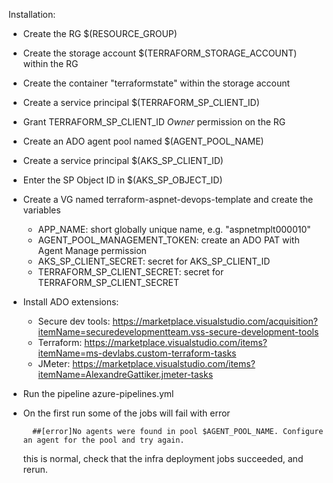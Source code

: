 Installation:

- Create the RG $(RESOURCE_GROUP)
- Create the storage account $(TERRAFORM_STORAGE_ACCOUNT) within the RG
- Create the container "terraformstate" within the storage account
- Create a service principal $(TERRAFORM_SP_CLIENT_ID)
- Grant TERRAFORM_SP_CLIENT_ID *Owner* permission on the RG
- Create an ADO agent pool named $(AGENT_POOL_NAME)
- Create a service principal $(AKS_SP_CLIENT_ID)
- Enter the SP Object ID in $(AKS_SP_OBJECT_ID)
- Create a VG named terraform-aspnet-devops-template and create the variables
  - APP_NAME: short globally unique name, e.g. "aspnetmplt000010"
  - AGENT_POOL_MANAGEMENT_TOKEN: create an ADO PAT with Agent Manage permission
  - AKS_SP_CLIENT_SECRET: secret for AKS_SP_CLIENT_ID
  - TERRAFORM_SP_CLIENT_SECRET: secret for TERRAFORM_SP_CLIENT_SECRET
- Install ADO extensions:
  - Secure dev tools: https://marketplace.visualstudio.com/acquisition?itemName=securedevelopmentteam.vss-secure-development-tools
  - Terraform: https://marketplace.visualstudio.com/items?itemName=ms-devlabs.custom-terraform-tasks
  - JMeter: https://marketplace.visualstudio.com/items?itemName=AlexandreGattiker.jmeter-tasks
- Run the pipeline azure-pipelines.yml
- On the first run some of the jobs will fail with error

        ##[error]No agents were found in pool $AGENT_POOL_NAME. Configure an agent for the pool and try again.

  this is normal, check that the infra deployment jobs succeeded, and rerun.
